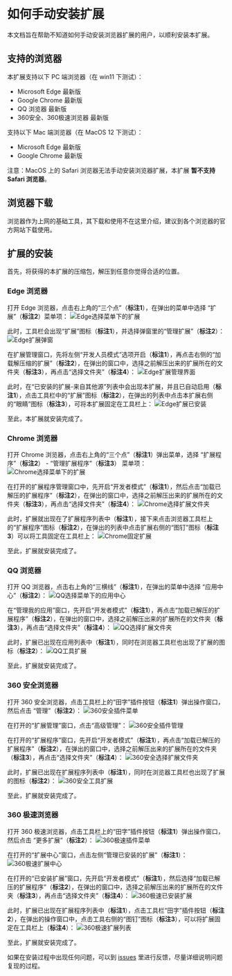 # 如何手动安装扩展

本文档旨在帮助不知道如何手动安装浏览器扩展的用户，以顺利安装本扩展。

## 支持的浏览器

本扩展支持以下 PC 端浏览器（在 win11 下测试）：

- Microsoft Edge 最新版
- Google Chrome 最新版
- QQ 浏览器 最新版
- 360安全、360极速浏览器 最新版

支持以下 Mac 端浏览器（在 MacOS 12 下测试）：

- Microsoft Edge 最新版
- Google Chrome 最新版

注意：MacOS 上的 Safari 浏览器无法手动安装浏览器扩展，本扩展 **暂不支持 Safari 浏览器**。

## 浏览器下载

浏览器作为上网的基础工具，其下载和使用不在这里介绍，建议到各个浏览器的官方网站下载使用。

## 扩展的安装

首先，将获得的本扩展的压缩包，解压到任意你觉得合适的位置。

### Edge 浏览器

打开 Edge 浏览器，点击右上角的“三个点”（**标注1**），在弹出的菜单中选择 “扩展”（**标注2**）菜单项：
![Edge选择菜单下的扩展](./images/Edge-03.jpg "Edge选择菜单下的扩展")

此时，工具栏会出现“扩展”图标（**标注1**），并选择弹窗里的“管理扩展”（**标注2**）：
![Edge扩展弹窗](./images/Edge-04.jpg "Edge扩展弹窗")

在扩展管理窗口，先将左侧“开发人员模式”选项开启（**标注1**），再点击右侧的“加载解压缩的扩展”（**标注2**），在弹出的窗口中，选择之前解压出来的扩展所在的文件夹（**标注3**），再点击“选择文件夹”（**标注4**）：
![Edge扩展管理界面](./images/Edge-11.jpg "Edge扩展管理界面")

此时，在“已安装的扩展-来自其他源”列表中会出现本扩展，并且已自动启用（**标注1**），点击工具栏中的“扩展”图标（**标注2**），在弹出的列表中点击本扩展右侧的“眼睛”图标（**标注3**），可将本扩展固定在工具栏上：
![Edge扩展已安装](./images/Edge-07.jpg "Edge扩展已安装")

至此，本扩展就安装完成了。

### Chrome 浏览器

打开 Chrome 浏览器，点击右上角的“三个点”（**标注1**）弹出菜单，选择 “扩展程序”（**标注2**） - “管理扩展程序”（**标注3**） 菜单项：
![Chrome选择菜单下的扩展](./images/Chrome-04.jpg "Chrome选择菜单下的扩展")

在打开的扩展程序管理窗口中，先开启“开发者模式”（**标注1**），然后点击“加载已解压的扩展程序”（**标注2**），在弹出的窗口中，选择之前解压出来的扩展所在的文件夹（**标注3**），再点击“选择文件夹”（**标注4**）：
![Chrome选择扩展文件夹](./images/Chrome-05.jpg "Chrome选择扩展文件夹")

此时，扩展就出现在了扩展程序列表中（**标注1**），接下来点击浏览器工具栏上的“扩展程序”图标（**标注2**），在弹出的列表中点击扩展右侧的“图钉”图标（**标注3**）可以将工具固定在工具栏上：
![Chrome固定扩展](./images/Chrome-06.jpg "Chrome固定扩展")

至此，扩展就安装完成了。

### QQ 浏览器

打开 QQ 浏览器，点击右上角的“三横线”（**标注1**），在弹出的菜单中选择 “应用中心”（**标注2**）：
![QQ选择菜单下的应用中心](./images/QQ-02.jpg "QQ选择菜单下的应用中心")

在“管理我的应用”窗口，先开启“开发者模式”（**标注1**），再点击“加载已解压的扩展程序”（**标注2**），在弹出的窗口中，选择之前解压出来的扩展所在的文件夹（**标注3**），再点击“选择文件夹”（**标注4**）：
![QQ选择扩展文件夹](./images/QQ-03.jpg "QQ选择扩展文件夹")

此时，扩展已出现在应用列表中（**标注1**），同时在浏览器工具栏也出现了扩展的图标（**标注2**）：
![QQ工具扩展](./images/QQ-04.jpg "QQ工具扩展")

至此，扩展就安装完成了。

### 360 安全浏览器

打开 360 安全浏览器，点击工具栏上的“田字”插件按钮（**标注1**）弹出操作窗口，然后点击 “管理”（**标注2**）：
![360安全插件菜单](./images/360-aq-02.jpg "360安全插件菜单")

在打开的“扩展管理”窗口，点击“高级管理”：
![360安全插件管理](./images/360-aq-03.jpg "360安全插件管理")

在打开的“扩展程序”窗口，先开启“开发者模式”（**标注1**），再点击“加载已解压的扩展程序”（**标注2**），在弹出的窗口中，选择之前解压出来的扩展所在的文件夹（**标注3**），再点击“选择文件夹”（**标注4**）：
![360安全选择扩展文件夹](./images/360-aq-04.jpg "360安全选择扩展文件夹")

此时，扩展已出现在扩展程序列表中（**标注1**），同时在浏览器工具栏也出现了扩展的图标（**标注2**）：
![360安全工具扩展](./images/360-aq-05.jpg "360安全工具扩展")

至此，扩展就安装完成了。

### 360 极速浏览器

打开 360 极速浏览器，点击工具栏上的“田字”插件按钮（**标注1**）弹出操作窗口，然后点击 “更多扩展”（**标注2**）：
![360极速插件菜单](./images/360-js-02.jpg "360极速插件菜单")

在打开的“扩展中心”窗口，点击左侧“管理已安装的扩展”（**标注1**）：
![360极速扩展中心](./images/360-js-03.jpg "360极速扩展中心")

在打开的“已安装扩展”窗口，先开启“开发者模式”（**标注1**），然后选择“加载已解压的扩展程序”（**标注2**），在弹出的窗口中，选择之前解压出来的扩展所在的文件夹（**标注3**），再点击“选择文件夹”（**标注4**）：
![360极速已安装扩展](./images/360-js-04.jpg "360极速已安装扩展")

此时，扩展已出现在扩展程序列表中（**标注1**），点击工具栏“田字”插件按钮（**标注2**），在弹出的操作窗口中，点击工具右侧的“图钉”图标（**标注3**），可以将扩展固定在工具栏上（**标注4**）：
![360极速扩展列表](./images/360-js-05.jpg "360极速扩展列表")

至此，扩展就安装完成了。

如果在安装过程中出现任何问题，可以到 [issues](https://github.com/zoujia/WallhavenAssistant/issues) 里进行反馈，尽量详细说明问题复现的过程。
